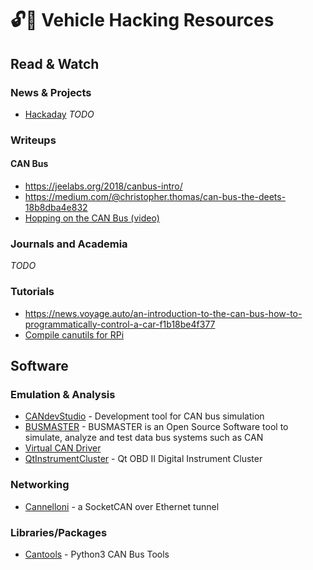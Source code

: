 # 🔓🚗 Vehicle Hacking Resources

## Read & Watch
### News & Projects
* [Hackaday](https://hackaday.com/tag/can-bus/)
*TODO*

### Writeups
#### CAN Bus
* https://jeelabs.org/2018/canbus-intro/
* https://medium.com/@christopher.thomas/can-bus-the-deets-18b8dba4e832
* [Hopping on the CAN Bus (video)](https://www.youtube.com/watch?v=U1yecKUmnFo)

### Journals and Academia
*TODO*

### Tutorials
* https://news.voyage.auto/an-introduction-to-the-can-bus-how-to-programmatically-control-a-car-f1b18be4f377
* [Compile canutils for RPi](https://forum.43oh.com/topic/8772-setting-up-canutils-on-linux/)

## Software

### Emulation & Analysis
* [CANdevStudio](https://github.com/GENIVI/CANdevStudio) - Development tool for CAN bus simulation
* [BUSMASTER](https://github.com/rbei-etas/busmaster) - BUSMASTER is an Open Source Software tool to simulate, analyze and test data bus systems such as CAN
* [Virtual CAN Driver](https://esd.eu/en/products/virtual-can-driver)
* [QtInstrumentCluster](https://github.com/cjtejada/QtDigitalInstrumentCluster) - Qt OBD II Digital Instrument Cluster

### Networking
* [Cannelloni](https://github.com/mguentner/cannelloni) - a SocketCAN over Ethernet tunnel


### Libraries/Packages
* [Cantools](https://pypi.org/project/cantools/) - Python3 CAN Bus Tools

